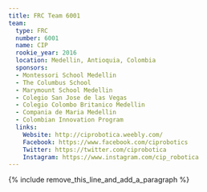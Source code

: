 ```yaml
---
title: FRC Team 6001
team:
  type: FRC
  number: 6001
  name: CIP
  rookie_year: 2016
  location: Medellin, Antioquia, Colombia
  sponsors:
  - Montessori School Medellin
  - The Columbus School
  - Marymount School Medellin
  - Colegio San Jose de las Vegas
  - Colegio Colombo Britanico Medellin
  - Compania de Maria Medellin
  - Colombian Innovation Program
  links:
    Website: http://ciprobotica.weebly.com/
    Facebook: https://www.facebook.com/ciprobotics
    Twitter: https://twitter.com/ciprobotica
    Instagram: https://www.instagram.com/cip_robotica
---
```


{% include remove_this_line_and_add_a_paragraph %}